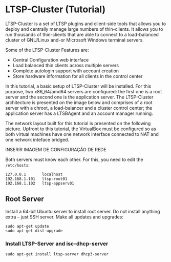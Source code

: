 # LTSP-Cluster (Tutorial)

LTSP-Cluster is a set of LTSP plugins and client-side tools that allows you to deploy and centrally manage large numbers of thin-clients. It allows you to run thousands of thin-clients that are able to connect to a load-balanced cluster of GNU/Linux and-or Microsoft Windows terminal servers.

Some of the LTSP-Cluster Features are:

* Central Configuration web interface
* Load balanced thin clients across multiple servers
* Complete autologin support with account creation
* Store hardware information for all clients in the control center

In this tutorial, a basic setup of LTSP-Cluster will be installed. For this purpose, two x86_64/amd64 servers are configured: the first one is a root server and the second one is the application server. The LTSP-Cluster architecture is presented on the image below and comprises of a root server with a chroot, a load-balancer and a cluster control center; the application server has a LTSBAgent and an account manager running.

The network layout built for this tutorial is presented on the following picture. Upfront to this tutorial, the VirtualBox must be configured so as both virtual machines have one network interface connected to NAT and one network inteface bridged.

INSERIR IMAGEM DE CONFIGURAÇÃO DE REDE

Both servers must know each other. For this, you need to edit the `/etc/hosts`: 
```
127.0.0.1       localhost
192.168.1.101   ltsp-root01
192.168.1.102   ltsp-appserv01

```

## Root Server

Install a 64-bit Ubuntu server to install root server. Do not install anything extra – just SSH server. Make all updates and upgrades:

```
sudo apt-get update
sudo apt-get dist-upgrade
```

### Install LTSP-Server and isc-dhcp-server

```
sudo apt-get install ltsp-server dhcp3-server
```

